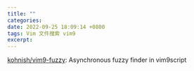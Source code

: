 ```yaml
---
title: ""
categories: 
date: 2022-09-25 18:09:14 +0800
tags: Vim 文件搜索 vim9
excerpt: 
---
```




[kohnish/vim9-fuzzy](https://github.com/kohnish/vim9-fuzzy): Asynchronous fuzzy finder in vim9script






